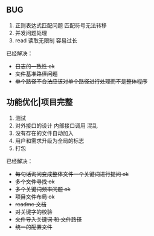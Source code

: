 ## BUG

1. 正则表达式匹配问题 匹配符号无法转移
2. 并发问题处理
3. read 读取无限制 容易过长

已经解决：

- ~~日志的一致性 ok~~
- ~~文件基准路径问题~~
- ~~单个路径不合法应该对单个路径进行处理而不是整体程序~~

## 功能优化|项目完整

1. 测试
2. 对外接口的设计 内部接口调用 混乱
3. 没有存在的文件自动加入
4. 用户和需求升级为全局的标志
5. 打包

已经解决：

- ~~每句话询问变成整体文件一个关键词进行提问 ok~~
- ~~多个文件寻找 ok~~
- ~~多个关键词频率问题 ok~~
- ~~项目文件布局 ok~~
- ~~readme 文档~~
- ~~对关键字的校验~~
- ~~文件导入关键词 和 文件路径~~
- ~~统一的配置文件~~
